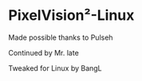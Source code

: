 PixelVision²-Linux
============

Made possible thanks to Pulseh

Continued by Mr. late

Tweaked for Linux by BangL
